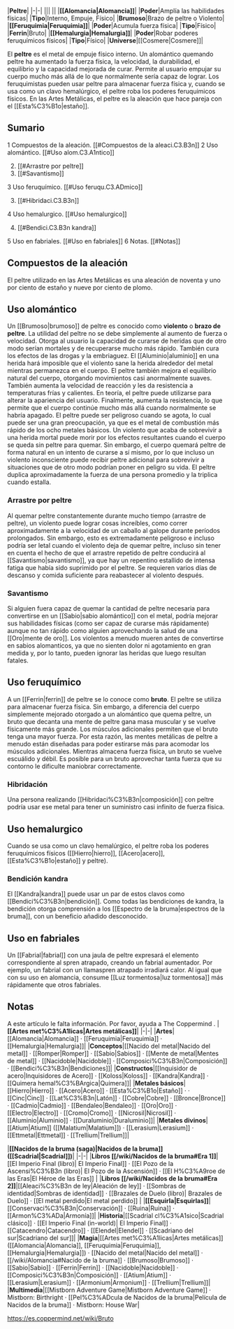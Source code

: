 

|**Peltre**|
|-|-|
|||
||
|**[[Alomancia\|Alomancia]]**|
|**Poder**|Amplía las habilidades físicas|
|**Tipo**|Interno, Empuje, Físico|
|**Brumoso**|Brazo de peltre o Violento|
|**[[Feruquimia\|Feruquimia]]**|
|**Poder**|Acumula fuerza física|
|**Tipo**|Físico|
|**Ferrin**|Bruto|
|**[[Hemalurgia\|Hemalurgia]]**|
|**Poder**|Robar poderes feruquímicos físicos|
|**Tipo**|Físico|
|**Universe**|[[Cosmere\|Cosmere]]|

El **peltre** es el metal de empuje físico interno. Un alomántico quemando peltre ha aumentado la fuerza física, la velocidad, la durabilidad, el equilibrio y la capacidad mejorada de curar. Permite al usuario empujar su cuerpo mucho más allá de lo que normalmente sería capaz de lograr. Los feruquimistas pueden usar peltre para almacenar fuerza física y, cuando se usa como un clavo hemalúrgico, el peltre roba los poderes feruquimicos físicos.
En las Artes Metálicas, el peltre es la aleación que hace pareja con el [[Esta%C3%B1o\|estaño]].

## Sumario

1 Compuestos de la aleación. [[#Compuestos de la aleaci.C3.B3n]] 
2 Uso alomántico. [[#Uso alom.C3.A1ntico]] 

2. [[#Arrastre por peltre]] 
2. [[#Savantismo]] 


3 Uso feruquímico. [[#Uso feruqu.C3.ADmico]] 

3. [[#Hibridaci.C3.B3n]] 


4 Uso hemalurgico. [[#Uso hemalurgico]] 

4. [[#Bendici.C3.B3n kandra]] 


5 Uso en fabriales. [[#Uso en fabriales]] 
6 Notas. [[#Notas]] 


## Compuestos de la aleación
El peltre utilizado en las Artes Metálicas es una aleación de noventa y uno por ciento de estaño y nueve por ciento de plomo.

## Uso alomántico
Un [[Brumoso\|brumoso]] de peltre es conocido como **violento** o **brazo de peltre**. La utilidad del peltre no se debe simplemente al aumento de fuerza o velocidad. Otorga al usuario la capacidad de curarse de heridas que de otro modo serían mortales y de recuperarse mucho más rápido. También cura los efectos de las drogas y la embriaguez. El [[Aluminio\|aluminio]] en una herida hará imposible que el violento sane la herida alrededor del metal mientras permanezca en el cuerpo. El peltre también mejora el equilibrio natural del cuerpo, otorgando movimientos casi anormalmente suaves. También aumenta la velocidad de reacción y les da resistencia a temperaturas frías y calientes. En teoría, el peltre puede utilizarse para alterar la apariencia del usuario. Finalmente, aumenta la resistencia, lo que permite que el cuerpo continúe mucho más allá cuando normalmente se habría apagado.
El peltre puede ser peligroso cuando se agota, lo cual puede ser una gran preocupación, ya que es el metal de combustión más rápido de los ocho metales básicos. Un violento que acaba de sobrevivir a una herida mortal puede morir por los efectos resultantes cuando el cuerpo se queda sin peltre para quemar. Sin embargo, el cuerpo quemará peltre de forma natural en un intento de curarse a sí mismo, por lo que incluso un violento inconsciente puede recibir peltre adicional para sobrevivir a situaciones que de otro modo podrían poner en peligro su vida.
El peltre duplica aproximadamente la fuerza de una persona promedio y la triplica cuando estalla.

### Arrastre por peltre
Al quemar peltre constantemente durante mucho tiempo (arrastre de peltre), un violento puede lograr cosas increíbles, como correr aproximadamente a la velocidad de un caballo al galope durante períodos prolongados. Sin embargo, esto es extremadamente peligroso e incluso podría ser letal cuando el violento deja de quemar peltre, incluso sin tener en cuenta el hecho de que el arrastre repetido de peltre conducirá al [[Savantismo\|savantismo]], ya que hay un repentino estallido de intensa fatiga que había sido suprimido por el peltre. Se requieren varios días de descanso y comida suficiente para reabastecer al violento después.

### Savantismo
Si alguien fuera capaz de quemar la cantidad de peltre necesaria para convertirse en un [[Sabio\|sabio alomántico]] con el metal, podría mejorar sus habilidades físicas (como ser capaz de curarse más rápidamente) aunque no tan rápido como alguien aprovechando la salud de una [[Oro\|mente de oro]]. Los violentos a menudo mueren antes de convertirse en sabios alomanticos, ya que no sienten dolor ni agotamiento en gran medida y, por lo tanto, pueden ignorar las heridas que luego resultan fatales.

## Uso feruquímico
A un [[Ferrin\|ferrin]] de peltre se lo conoce como **bruto**. El peltre se utiliza para almacenar fuerza física. Sin embargo, a diferencia del cuerpo simplemente mejorado otorgado a un alomántico que quema peltre, un bruto que decanta una mente de peltre gana masa muscular y se vuelve físicamente más grande. Los músculos adicionales permiten que el bruto tenga una mayor fuerza. Por esta razón, las mentes metálicas de peltre a menudo están diseñadas para poder estirarse más para acomodar los músculos adicionales. Mientras almacena fuerza física, un bruto se vuelve escuálido y débil.
Es posible para un bruto aprovechar tanta fuerza que su contorno le dificulte maniobrar correctamente.

### Hibridación
Una persona realizando [[Hibridaci%C3%B3n\|composición]] con peltre podría usar ese metal para tener un suministro casi infinito de fuerza física.

## Uso hemalurgico
Cuando se usa como un clavo hemalúrgico, el peltre roba los poderes feruquímicos físicos ([[Hierro\|hierro]], [[Acero\|acero]], [[Esta%C3%B1o\|estaño]] y peltre). 

### Bendición kandra
El [[Kandra\|kandra]] puede usar un par de estos clavos como [[Bendici%C3%B3n\|bendición]]. Como todas las bendiciones de kandra, la bendición otorga comprensión a los [[Espectro de la bruma\|espectros de la bruma]], con un beneficio añadido desconocido.

## Uso en fabriales
Un [[Fabrial\|fabrial]] con una jaula de peltre expresará el elemento correspondiente al spren atrapado, creando un fabrial aumentador. Por ejemplo, un fabrial con un llamaspren atrapado irradiará calor. Al igual que con su uso en alomancia, consume [[Luz tormentosa\|luz tormentosa]] más rápidamente que otros fabriales.

## Notas




A este artículo le falta información. Por favor, ayuda a The Coppermind .
|**[[Artes met%C3%A1licas\|Artes metálicas]]**|
|-|-|
|**Artes**|[[Alomancia\|Alomancia]] · [[Feruquimia\|Feruquimia]] · [[Hemalurgia\|Hemalurgia]]|
|**Conceptos**|[[Nacido del metal\|Nacido del metal]] · [[Romper\|Romper]] · [[Sabio\|Sabios]] · [[Mente de metal\|Mentes de metal]] · [[Nacidoble\|Nacidoble]] · [[Composici%C3%B3n\|Composición]] · [[Bendici%C3%B3n\|Bendiciones]]|
|**Constructos**|[[Inquisidor de acero\|Inquisidores de Acero]] · [[Koloss\|Koloss]] · [[Kandra\|Kandra]] · [[Quimera hemal%C3%BArgica\|Quimera]]|
|**Metales básicos**|[[Hierro\|Hierro]] · [[Acero\|Acero]] · [[Esta%C3%B1o\|Estaño]] ·  · [[Cinc\|Cinc]] · [[Lat%C3%B3n\|Latón]] · [[Cobre\|Cobre]] · [[Bronce\|Bronce]] · [[Cadmio\|Cadmio]] · [[Bendaleo\|Bendaleo]] · [[Oro\|Oro]] · [[Electro\|Electro]] · [[Cromo\|Cromo]] · [[Nicrosil\|Nicrosil]] · [[Aluminio\|Aluminio]] · [[Duraluminio\|Duraluminio]]|
|**Metales divinos**|[[Atium\|Atium]] ([[Malatium\|Malatium]]) · [[Lerasium\|Lerasium]] · [[Ettmetal\|Ettmetal]] · [[Trellium\|Trellium]]|

|**[[Nacidos de la bruma (saga)\|Nacidos de la bruma]] ([[Scadrial\|Scadrial]])**|
|-|-|
|**Libros [[/wiki/Nacidos de la bruma#Era 1]]**|[[El Imperio Final (libro)\| El Imperio Final]] · [[El Pozo de la Ascensi%C3%B3n (libro)\| El Pozo de la Ascensión]] · [[El H%C3%A9roe de las Eras\|El Héroe de las Eras]] |
|**Libros [[/wiki/Nacidos de la bruma#Era 2]]**|[[Aleaci%C3%B3n de ley\|Aleación de ley]] · [[Sombras de identidad\|Sombras de identidad]] · [[Brazales de Duelo (libro)\| Brazales de Duelo]] · [[El metal perdido\|El metal perdido]]  |
|**[[Esquirla\|Esquirlas]]**|[[Conservaci%C3%B3n\|Conservación]] · [[Ruina\|Ruina]] · [[Armon%C3%ADa\|Armonía]]|
|**Historia**|[[Scadrial cl%C3%A1sico\|Scadrial clásico]] · [[El Imperio Final (in-world)\| El Imperio Final]] · [[Catacendro\|Catacendro]] · [[Elendel\|Elendel]] · [[Scadriano del sur\|Scadriano del sur]]|
|**Magia**|[[Artes met%C3%A1licas\|Artes metálicas]] ([[Alomancia\|Alomancia]], [[Feruquimia\|Feruquimia]], [[Hemalurgia\|Hemalurgia]]) · [[Nacido del metal\|Nacido del metal]] · [[/wiki/Alomancia#Nacido de la bruma]] · [[Brumoso\|Brumoso]] · [[Sabio\|Sabio]] · [[Ferrin\|Ferrin]] · [[Nacidoble\|Nacidoble]] · [[Composici%C3%B3n\|Composición]] · [[Atium\|Atium]] · [[Lerasium\|Lerasium]] · [[Armonium\|Armonium]] · [[Trellium\|Trellium]]|
|**Multimedia**|[[Mistborn Adventure Game\|Mistborn Adventure Game‎‎]] · Mistborn: Birthright · [[Pel%C3%ADcula de Nacidos de la bruma\|Película de Nacidos de la bruma]] · Mistborn: House War|



https://es.coppermind.net/wiki/Bruto